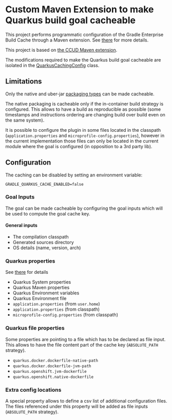 # Custom Maven Extension to make Quarkus build goal cacheable

This project performs programmatic configuration of the Gradle Enterprise Build Cache through a Maven extension. See [there](https://docs.gradle.com/enterprise/maven-extension/#custom_extension) for more details. 

This project is based on [the CCUD Maven extension](https://github.com/gradle/common-custom-user-data-maven-extension).

The modifications required to make the Quarkus build goal cacheable are isolated in the [QuarkusCachingConfig](./src/main/java/com/gradle/QuarkusCachingConfig.java) class.

## Limitations

Only the native and uber-jar [packaging types](https://quarkus.io/guides/maven-tooling#quarkus-package-pkg-package-config_quarkus.package.type) can be made cacheable.

The native packaging is cacheable only if the in-container build strategy is configured. This allows to have a build as reproducible as possible (some timestamps and instructions ordering are changing build over build even on the same system).

It is possible to configure the plugin in some files located in the classpath (```application.properties``` and ```microprofile-config.properties```), however in the current implementation those files can only be located in the current module where the goal is configured (in opposition to a 3rd party lib).

## Configuration

The caching can be disabled by setting an environment variable:
```
GRADLE_QUARKUS_CACHE_ENABLED=false
```

### Goal Inputs

The goal can be made cacheable by configuring the goal inputs which will be used to compute the goal cache key.

#### General inputs
- The compilation classpath 
- Generated sources directory
- OS details (name, version, arch)

### Quarkus properties
See [there](https://quarkus.io/guides/config-reference#configuration-sources) for details

- Quarkus System properties
- Quarkus Maven properties
- Quarkus Environment variables
- Quarkus Environment file
- ```application.properties``` (from ```user.home```)
- ```application.properties``` (from classpath)
- ```microprofile-config.properties``` (from classpath)

### Quarkus file properties
Some properties are pointing to a file which has to be declared as file input. This allows to have the file content part of the cache key (```ABSOLUTE_PATH``` strategy).
- ```quarkus.docker.dockerfile-native-path```
- ```quarkus.docker.dockerfile-jvm-path```
- ```quarkus.openshift.jvm-dockerfile```
- ```quarkus.openshift.native-dockerfile```

### Extra config locations
A special property allows to define a csv list of additional configuration files. The files referenced under this property will be added as file inputs  (```ABSOLUTE_PATH``` strategy).
